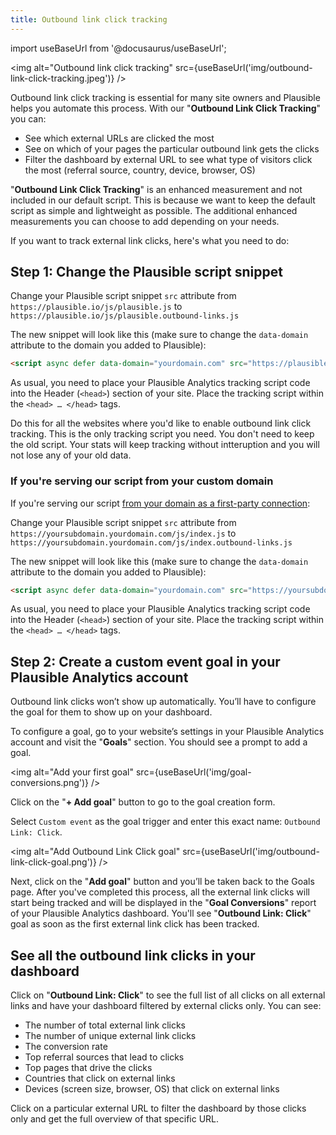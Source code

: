 ```yaml
---
title: Outbound link click tracking
---
```


import useBaseUrl from '@docusaurus/useBaseUrl';

<img alt="Outbound link click tracking" src={useBaseUrl('img/outbound-link-click-tracking.jpeg')} />

Outbound link click tracking is essential for many site owners and Plausible helps you automate this process. With our "**Outbound Link Click Tracking**" you can:

* See which external URLs are clicked the most
* See on which of your pages the particular outbound link gets the clicks
* Filter the dashboard by external URL to see what type of visitors click the most (referral source, country, device, browser, OS)

"**Outbound Link Click Tracking**" is an enhanced measurement and not included in our default script. This is because we want to keep the default script as simple and lightweight as possible. The additional enhanced measurements you can choose to add depending on your needs.

If you want to track external link clicks, here's what you need to do:

## Step 1: Change the Plausible script snippet

Change your Plausible script snippet `src` attribute from `https://plausible.io/js/plausible.js` to `https://plausible.io/js/plausible.outbound-links.js`

The new snippet will look like this (make sure to change the `data-domain` attribute to the domain you added to Plausible):

```html
<script async defer data-domain="yourdomain.com" src="https://plausible.io/js/plausible.outbound-links.js"></script>
```

As usual, you need to place your Plausible Analytics tracking script code into the Header (`<head>`) section of your site. Place the tracking script within the `<head> … </head>` tags.

Do this for all the websites where you'd like to enable outbound link click tracking. This is the only tracking script you need. You don't need to keep the old script. Your stats will keep tracking without intteruption and you will not lose any of your old data.

### If you're serving our script from your custom domain

If you're serving our script [from your domain as a first-party connection](custom-domain.md):

Change your Plausible script snippet `src` attribute from `https://yoursubdomain.yourdomain.com/js/index.js` to `https://yoursubdomain.yourdomain.com/js/index.outbound-links.js`

The new snippet will look like this (make sure to change the `data-domain` attribute to the domain you added to Plausible):

```html
<script async defer data-domain="yourdomain.com" src="https://yoursubdomain.yourdomain.com/js/index.outbound-links.js"></script>
```

As usual, you need to place your Plausible Analytics tracking script code into the Header (`<head>`) section of your site. Place the tracking script within the `<head> … </head>` tags.

## Step 2: Create a custom event goal in your Plausible Analytics account

Outbound link clicks won’t show up automatically. You’ll have to configure the goal for them to show up on your dashboard.

To configure a goal, go to your website’s settings in your Plausible Analytics account and visit the "**Goals**" section. You should see a prompt to add a goal.

<img alt="Add your first goal" src={useBaseUrl('img/goal-conversions.png')} />

Click on the "**+ Add goal**" button to go to the goal creation form.

Select `Custom event` as the goal trigger and enter this exact name: `Outbound Link: Click`.

<img alt="Add Outbound Link Click goal" src={useBaseUrl('img/outbound-link-click-goal.png')} />

Next, click on the "**Add goal**" button and you’ll be taken back to the Goals page. After you've completed this process, all the external link clicks will start being tracked and will be displayed in the "**Goal Conversions**" report of your Plausible Analytics dashboard. You'll see "**Outbound Link: Click**" goal as soon as the first external link click has been tracked.

## See all the outbound link clicks in your dashboard

Click on "**Outbound Link: Click**" to see the full list of all clicks on all external links and have your dashboard filtered by external clicks only. You can see:

* The number of total external link clicks
* The number of unique external link clicks
* The conversion rate
* Top referral sources that lead to clicks
* Top pages that drive the clicks
* Countries that click on external links 
* Devices (screen size, browser, OS) that click on external links

Click on a particular external URL to filter the dashboard by those clicks only and get the full overview of that specific URL.
